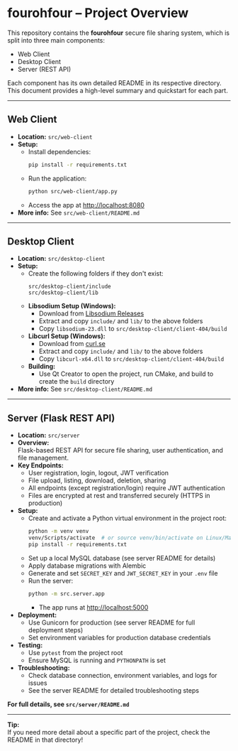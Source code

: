 # fourohfour – Project Overview

This repository contains the **fourohfour** secure file sharing system, which is split into three main components:  
- Web Client  
- Desktop Client  
- Server (REST API)  

Each component has its own detailed README in its respective directory.  
This document provides a high-level summary and quickstart for each part.

---

## Web Client

- **Location:** `src/web-client`
- **Setup:**
  - Install dependencies:
    ```sh
    pip install -r requirements.txt
    ```
  - Run the application:
    ```sh
    python src/web-client/app.py
    ```
  - Access the app at [http://localhost:8080](http://localhost:8080)
- **More info:** See `src/web-client/README.md`

---

## Desktop Client

- **Location:** `src/desktop-client`
- **Setup:**
  - Create the following folders if they don't exist:
    ```
    src/desktop-client/include
    src/desktop-client/lib
    ```
  - **Libsodium Setup (Windows):**
    - Download from [Libsodium Releases](https://download.libsodium.org/libsodium/releases/)
    - Extract and copy `include/` and `lib/` to the above folders
    - Copy `libsodium-23.dll` to `src/desktop-client/client-404/build`
  - **Libcurl Setup (Windows):**
    - Download from [curl.se](https://curl.se/windows/)
    - Extract and copy `include/` and `lib/` to the above folders
    - Copy `libcurl-x64.dll` to `src/desktop-client/client-404/build`
  - **Building:**
    - Use Qt Creator to open the project, run CMake, and build to create the `build` directory
- **More info:** See `src/desktop-client/README.md`

---

## Server (Flask REST API)

- **Location:** `src/server`
- **Overview:**  
  Flask-based REST API for secure file sharing, user authentication, and file management.
- **Key Endpoints:**
  - User registration, login, logout, JWT verification
  - File upload, listing, download, deletion, sharing
  - All endpoints (except registration/login) require JWT authentication
  - Files are encrypted at rest and transferred securely (HTTPS in production)
- **Setup:**
  - Create and activate a Python virtual environment in the project root:
    ```sh
    python -m venv venv
    venv/Scripts/activate  # or source venv/bin/activate on Linux/Mac
    pip install -r requirements.txt
    ```
  - Set up a local MySQL database (see server README for details)
  - Apply database migrations with Alembic
  - Generate and set `SECRET_KEY` and `JWT_SECRET_KEY` in your `.env` file
  - Run the server:
    ```sh
    python -m src.server.app
    ```
    - The app runs at [http://localhost:5000](http://localhost:5000)
- **Deployment:**  
  - Use Gunicorn for production (see server README for full deployment steps)
  - Set environment variables for production database credentials
- **Testing:**  
  - Use `pytest` from the project root
  - Ensure MySQL is running and `PYTHONPATH` is set
- **Troubleshooting:**  
  - Check database connection, environment variables, and logs for issues
  - See the server README for detailed troubleshooting steps

**For full details, see `src/server/README.md`**

---

**Tip:**  
If you need more detail about a specific part of the project, check the README in that directory!